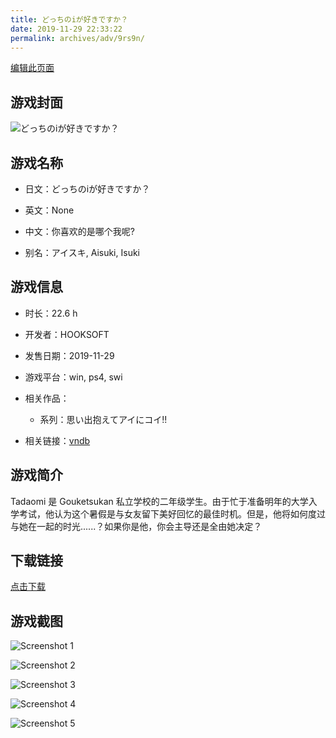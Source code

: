```yaml
---
title: どっちのiが好きですか？
date: 2019-11-29 22:33:22
permalink: archives/adv/9rs9n/
---
```

[编辑此页面](https://github.com/ACG-3/ADV3-source/blob/main/source/_posts/%E3%81%A9%E3%81%A3%E3%81%A1%E3%81%AEi%E3%81%8C%E5%A5%BD%E3%81%8D%E3%81%A7%E3%81%99%E3%81%8B%EF%BC%9F.md)

## 游戏封面

![どっちのiが好きですか？](https://pan.timero.xyz/d/onedrive/img_lib_001/%E3%81%A9%E3%81%A3%E3%81%A1%E3%81%AEi%E3%81%8C%E5%A5%BD%E3%81%8D%E3%81%A7%E3%81%99%E3%81%8B%EF%BC%9F_cover.avif)


## 游戏名称

- 日文：どっちのiが好きですか？
- 英文：None
- 中文：你喜欢的是哪个我呢?

- 别名：アイスキ, Aisuki, Isuki


## 游戏信息

- 时长：22.6 h
- 开发者：HOOKSOFT
- 发售日期：2019-11-29
- 游戏平台：win, ps4, swi
- 相关作品：
   - 系列：思い出抱えてアイにコイ!!

- 相关链接：[vndb](https://vndb.org/v25999)


## 游戏简介

Tadaomi 是 Gouketsukan 私立学校的二年级学生。由于忙于准备明年的大学入学考试，他认为这个暑假是与女友留下美好回忆的最佳时机。但是，他将如何度过与她在一起的时光......？如果你是他，你会主导还是全由她决定？




## 下载链接

[点击下载](https://pan.timero.xyz/onedrive/adv_lib_001/%E3%81%A9%E3%81%A3%E3%81%A1%E3%81%AEi%E3%81%8C%E5%A5%BD%E3%81%8D%E3%81%A7%E3%81%99%E3%81%8B%EF%BC%9F)


## 游戏截图


![Screenshot 1](https://pan.timero.xyz/d/onedrive/img_lib_001/%E3%81%A9%E3%81%A3%E3%81%A1%E3%81%AEi%E3%81%8C%E5%A5%BD%E3%81%8D%E3%81%A7%E3%81%99%E3%81%8B%EF%BC%9F_Screenshot_1.avif)

![Screenshot 2](https://pan.timero.xyz/d/onedrive/img_lib_001/%E3%81%A9%E3%81%A3%E3%81%A1%E3%81%AEi%E3%81%8C%E5%A5%BD%E3%81%8D%E3%81%A7%E3%81%99%E3%81%8B%EF%BC%9F_Screenshot_2.avif)

![Screenshot 3](https://pan.timero.xyz/d/onedrive/img_lib_001/%E3%81%A9%E3%81%A3%E3%81%A1%E3%81%AEi%E3%81%8C%E5%A5%BD%E3%81%8D%E3%81%A7%E3%81%99%E3%81%8B%EF%BC%9F_Screenshot_3.avif)

![Screenshot 4](https://pan.timero.xyz/d/onedrive/img_lib_001/%E3%81%A9%E3%81%A3%E3%81%A1%E3%81%AEi%E3%81%8C%E5%A5%BD%E3%81%8D%E3%81%A7%E3%81%99%E3%81%8B%EF%BC%9F_Screenshot_4.avif)

![Screenshot 5](https://pan.timero.xyz/d/onedrive/img_lib_001/%E3%81%A9%E3%81%A3%E3%81%A1%E3%81%AEi%E3%81%8C%E5%A5%BD%E3%81%8D%E3%81%A7%E3%81%99%E3%81%8B%EF%BC%9F_Screenshot_5.avif)

